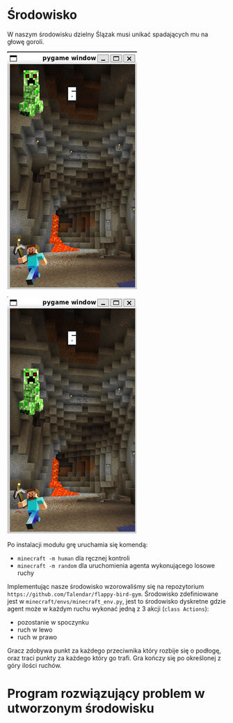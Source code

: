 # Środowisko
W naszym środowisku dzielny Ślązak musi unikać spadających mu na głowę goroli.

![](2024-05-05-20-04-31.png)

![](2024-05-05-20-04-43.png)

Po instalacji modułu grę uruchamia się komendą:
- `minecraft -m human` dla ręcznej kontroli
- `minecraft -m random` dla uruchomienia agenta wykonującego losowe ruchy

Implementując nasze środowisko wzorowaliśmy się na repozytorium `https://github.com/Talendar/flappy-bird-gym`. Środowisko zdefiniowane jest w `minecraft/envs/minecraft_env.py`, jest to środowisko dyskretne gdzie agent może w każdym ruchu wykonać jedną z 3 akcji (`class Actions`): 
- pozostanie w spoczynku
- ruch w lewo
- ruch w prawo

Gracz zdobywa punkt za każdego przeciwnika który rozbije się o podłogę, oraz traci punkty za każdego który go trafi. Gra kończy się po określonej z góry ilości ruchów.

# Program rozwiązujący problem w utworzonym środowisku

